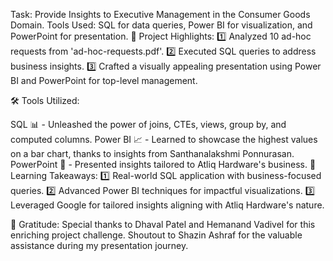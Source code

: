 Task: Provide Insights to Executive Management in the Consumer Goods Domain.
Tools Used: SQL for data queries, Power BI for visualization, and PowerPoint for presentation.
🎯 Project Highlights:
1️⃣ Analyzed 10 ad-hoc requests from 'ad-hoc-requests.pdf'.
2️⃣ Executed SQL queries to address business insights.
3️⃣ Crafted a visually appealing presentation using Power BI and PowerPoint for top-level management.

🛠 Tools Utilized:

SQL 📊 - Unleashed the power of joins, CTEs, views, group by, and computed columns.
Power BI 📈 - Learned to showcase the highest values on a bar chart, thanks to insights from Santhanalakshmi Ponnurasan.
PowerPoint 📑 - Presented insights tailored to Atliq Hardware's business.
🧠 Learning Takeaways:
1️⃣ Real-world SQL application with business-focused queries.
2️⃣ Advanced Power BI techniques for impactful visualizations.
3️⃣ Leveraged Google for tailored insights aligning with Atliq Hardware's nature.

🙏 Gratitude:
Special thanks to Dhaval Patel and Hemanand Vadivel for this enriching project challenge. Shoutout to Shazin Ashraf for the valuable assistance during my presentation journey.
